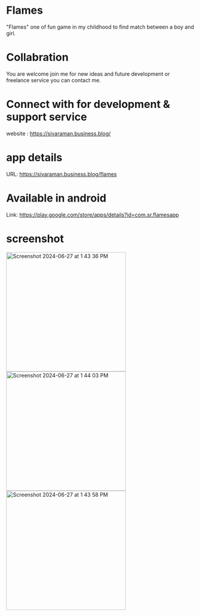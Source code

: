 # Flames
"Flames" one of fun game in my childhood to find match between a boy and girl. 

# Collabration

You are welcome join me for new ideas and future development or freelance service you can contact me.

# Connect with for development & support service

website : https://sivaraman.business.blog/

# app details 

URL: https://sivaraman.business.blog/flames

# Available in android

Link: https://play.google.com/store/apps/details?id=com.sr.flamesapp

# screenshot
<img width="320" alt="Screenshot 2024-06-27 at 1 43 36 PM" src="https://github.com/sivajaffey/Flames/assets/53942949/0acf7541-4eb8-4147-b6bd-da23e1e55f5f">
<img width="320" alt="Screenshot 2024-06-27 at 1 44 03 PM" src="https://github.com/sivajaffey/Flames/assets/53942949/c016e13e-9db3-4045-baa2-abbd623658cf">


<img width="320" alt="Screenshot 2024-06-27 at 1 43 58 PM" src="https://github.com/sivajaffey/Flames/assets/53942949/cc477947-9406-4f32-9a81-881f6baacba5">
